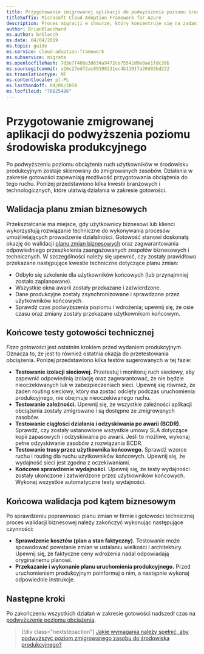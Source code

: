 ```yaml
---
title: Przygotowanie zmigrowanej aplikacji do podwyższenia poziomu środowiska produkcyjnego
titleSuffix: Microsoft Cloud Adoption Framework for Azure
description: Proces migracji w chmurze, który koncentruje się na zadaniach migrowania obciążeń do chmury.
author: BrianBlanchard
ms.author: brblanch
ms.date: 04/04/2019
ms.topic: guide
ms.service: cloud-adoption-framework
ms.subservice: migrate
ms.openlocfilehash: 7d3e7f408e38634a9472ce75542d9e0ae1fdc38b
ms.sourcegitcommit: a26c27ed72ac89198231ec4b11917a20d03bd222
ms.translationtype: MT
ms.contentlocale: pl-PL
ms.lasthandoff: 09/06/2019
ms.locfileid: "70825486"
---
```

# <a name="prepare-a-migrated-application-for-production-promotion"></a>Przygotowanie zmigrowanej aplikacji do podwyższenia poziomu środowiska produkcyjnego

Po podwyższeniu poziomu obciążenia ruch użytkowników w środowisku produkcyjnym zostaje skierowany do zmigrowanych zasobów. Działania w zakresie gotowości zapewniają możliwość przygotowania obciążenia do tego ruchu. Poniżej przedstawiono kilka kwestii branżowych i technologicznych, które ułatwią działania w zakresie gotowości.

## <a name="validate-the-business-change-plan"></a>Walidacja planu zmian biznesowych

Przekształcanie ma miejsce, gdy użytkownicy biznesowi lub klienci wykorzystują rozwiązanie techniczne do wykonywania procesów umożliwiających prowadzenie działalności. Gotowość stanowi doskonałą okazję do walidacji [planu zmian biznesowych](business-change-plan.md) oraz zagwarantowania odpowiedniego przeszkolenia zaangażowanych zespołów biznesowych i technicznych. W szczególności należy się upewnić, czy zostały prawidłowo przekazane następujące kwestie techniczne dotyczące planu zmian:

- Odbyło się szkolenie dla użytkowników końcowych (lub przynajmniej zostało zaplanowane).
- Wszystkie okna awarii zostały przekazane i zatwierdzone.
- Dane produkcyjne zostały zsynchronizowane i sprawdzone przez użytkowników końcowych.
- Sprawdź czas podwyższenia poziomu i wdrożenia; upewnij się, że osie czasu oraz zmiany zostały przekazane użytkownikom końcowym.

## <a name="final-technical-readiness-tests"></a>Końcowe testy gotowości technicznej

*Faza gotowości* jest ostatnim krokiem przed wydaniem produkcyjnym. Oznacza to, że jest to również ostatnia okazja do przetestowania obciążenia. Poniżej przedstawiono kilka testów sugerowanych w tej fazie:

- **Testowanie izolacji sieciowej.** Przetestuj i monitoruj ruch sieciowy, aby zapewnić odpowiednią izolację oraz zagwarantować, że nie będzie nieoczekiwanych luk w zabezpieczeniach sieci. Upewnij się również, że żaden routing sieciowy, który ma zostać odcięty podczas uruchomienia produkcyjnego, nie obejmuje nieoczekiwanego ruchu.
- **Testowanie zależności.** Upewnij się, że wszystkie zależności aplikacji obciążenia zostały zmigrowane i są dostępne ze zmigrowanych zasobów.
- **Testowanie ciągłości działania i odzyskiwania po awarii (BCDR).** Sprawdź, czy zostały ustanowione wszystkie umowy SLA dotyczące kopii zapasowych i odzyskiwania po awarii. Jeśli to możliwe, wykonaj pełne odzyskiwanie zasobów z rozwiązania BCDR.
- **Testowanie trasy przez użytkownika końcowego.** Sprawdź wzorce ruchu i routing dla ruchu użytkowników końcowych. Upewnij się, że wydajność sieci jest zgodna z oczekiwaniami.
- **Końcowe sprawdzenie wydajności.** Upewnij się, że testy wydajności zostały ukończone i zatwierdzone przez użytkowników końcowych. Wykonaj wszystkie automatyczne testy wydajności.

## <a name="final-business-validation"></a>Końcowa walidacja pod kątem biznesowym

Po sprawdzeniu poprawności planu zmian w firmie i gotowości technicznej proces walidacji biznesowej należy zakończyć wykonując następujące czynności:

- **Sprawdzenie kosztów (plan a stan faktyczny).** Testowanie może spowodować powstanie zmian w ustalaniu wielkości i architektury. Upewnij się, że faktyczne ceny wdrożenia nadal odpowiadają oryginalnemu planowi.
- **Przekazanie i wykonanie planu uruchomienia produkcyjnego.** Przed uruchomieniem produkcyjnym poinformuj o nim, a następnie wykonaj odpowiednie instrukcje.

## <a name="next-steps"></a>Następne kroki

Po zakończeniu wszystkich działań w zakresie gotowości nadszedł czas na [podwyższenie poziomu obciążenia](./promote.md).

> [!div class="nextstepaction"]
> [Jakie wymagania należy spełnić, aby podwyższyć poziom zmigrowanego zasobu do środowiska produkcyjnego?](./promote.md)
